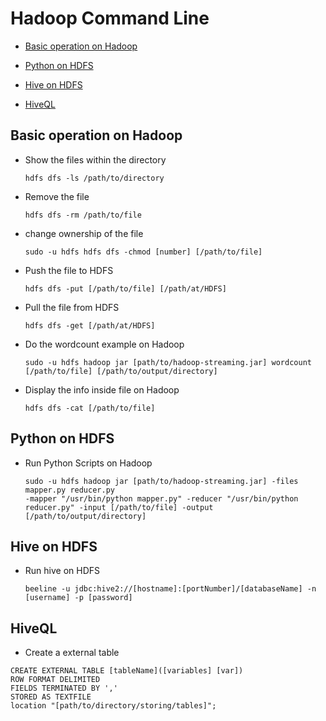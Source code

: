 # Hadoop Command Line 

* [Basic operation on Hadoop](#Basic-operation-on-Hadoop)

* [Python on HDFS](#Python-on-HDFS)

* [Hive on HDFS](#Hive-on-HDFS)

* [HiveQL](#HiveQL)

## Basic operation on Hadoop
- Show the files within the directory
  ```
  hdfs dfs -ls /path/to/directory
  ```
  
- Remove the file 
  ```
  hdfs dfs -rm /path/to/file
  ```

- change ownership of the file
  ```
  sudo -u hdfs hdfs dfs -chmod [number] [/path/to/file]
  ```

- Push the file to HDFS
  ```
  hdfs dfs -put [/path/to/file] [/path/at/HDFS]
  ```

- Pull the file from HDFS
  ```
  hdfs dfs -get [/path/at/HDFS]
  ```

- Do the wordcount example on Hadoop 
  ```
  sudo -u hdfs hadoop jar [path/to/hadoop-streaming.jar] wordcount [/path/to/file] [/path/to/output/directory]
  ```

- Display the info inside file on Hadoop
  ```
  hdfs dfs -cat [/path/to/file]
  ```
  
## Python on HDFS
- Run Python Scripts on Hadoop
  ```
  sudo -u hdfs hadoop jar [path/to/hadoop-streaming.jar] -files mapper.py reducer.py
  -mapper "/usr/bin/python mapper.py" -reducer "/usr/bin/python reducer.py" -input [/path/to/file] -output [/path/to/output/directory]
  ```

## Hive on HDFS
- Run hive on HDFS
  ```
  beeline -u jdbc:hive2://[hostname]:[portNumber]/[databaseName] -n [username] -p [password]
  ```
## HiveQL

- Create a external table
```
CREATE EXTERNAL TABLE [tableName]([variables] [var]) 
ROW FORMAT DELIMITED 
FIELDS TERMINATED BY ','
STORED AS TEXTFILE
location "[path/to/directory/storing/tables]";
```
